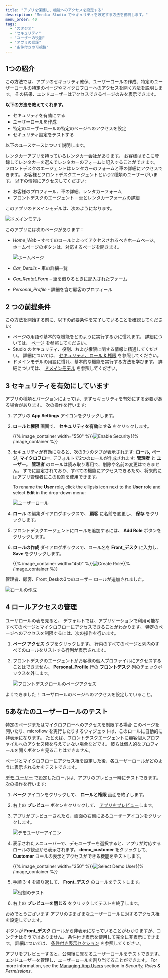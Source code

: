 ```yaml
---
title: "アプリを保護し、機能へのアクセスを設定する"
description: "Mendix Studio でセキュリティを設定する方法を説明します。"
menu_order: 40
tags:
  - "スタジオ"
  - "セキュリティ"
  - "ユーザーの役割"
  - "アプリの保護"
  - "条件付きの可視性"
---
```


## 1つの紹介

この方法では、アプリのセキュリティ確保、ユーザーロールの作成、特定のユーザーロールの特定のページやマイクロフローへのアクセスを開く方法を説明します。 その結果、エンドユーザーはアクセスできるページのみを表示できます。

**以下の方法を教えてくれます。**

* セキュリティを有効にする
* ユーザーロールを作成
* 特定のユーザーロールの特定のページへのアクセスを設定
* セキュリティ設定をテストする

以下のユースケースについて説明します。

レンタカーアプリを持っているレンタカー会社があります。 お客様はそこに登録してレンタカーを選んでレンタカーのフォームに記入することができます。 フロントデスクのエージェントはレンタカーのフォームと車の詳細にアクセスできます。 お客様とフロントデスクエージェントという2種類のユーザーがいます。 以下の情報にアクセスしてください:

* お客様のプロフィール、車の詳細、レンタカーフォーム
* フロントデスクのエージェント – 車とレンタカーフォームの詳細

このアプリのドメインモデルは、次のようになります。

![ドメインモデル](attachments/security-how-to-configure-roles/domain-model.png)

このアプリには次のページがあります：

* *Home_Web* – すべてのロールによってアクセスされるべきホームページ。 ホームページのボタンは、対応するページを開きます。

    ![ホームページ](attachments/security-how-to-configure-roles/home-page.png)

* *Car_Details* – 車の詳細一覧

* *Car_Rental_Form* – 車を借りるときに記入されたフォーム

* *Personal_Profile* - 詳細を含む顧客のプロフィール


## 2 つの前提条件

この方法を開始する前に、以下の必要条件を完了していることを確認してください:

* ページの用語や基本的な機能をどのように実行するかに慣れます。 詳細については、 [ページ](/studio/page-editor) を参照してください。
* Studio のセキュリティ、役割、および権限に関する情報に精通してください。 詳細については、 [セキュリティ、ロール & 権限](/studio/settings-security) を参照してください。
* ドメインモデルの用語に慣れ、基本的な機能を実行する方法を学びます。 詳細については、 [ドメインモデル](/studio/domain-models) を参照してください。

## 3 セキュリティを有効にしています

アプリの種類とバージョンによっては、まずセキュリティを有効にする必要がある場合があります。 次の操作を行います:

1. アプリの **App Settings** アイコンをクリックします。

2. **ロールと権限** 画面で、 **セキュリティを有効にする** をクリックします。

    {{% image_container width="550" %}}![Enable Security](attachments/security-how-to-configure-roles/enable-security.png){{% /image_container %}}

3. セキュリティが有効になると、次の3つのタブが表示されます: **ロール,** **ページ**, **マイクロフロー**. デフォルトで2つのロールが作成されます: **管理者** と **ユーザー**。 **管理者** のロールは読み取り専用で、削除や名前の変更はできません。 すでに設定されており、すべての機能にアクセスできるため、将来的にはアプリ管理者にこの役割を使用できます。

    To rename the **User** role, click the ellipsis icon next to the **User** role and select **Edit** in the drop-down menu:

    ![ユーザーロール](attachments/security-how-to-configure-roles/user-role.png)

4. **ロール** の編集ダイアログボックスで、 **顧客** に名前を変更し、 **保存** をクリックします。

5. フロントデスクエージェントにロールを追加するには、 **Add Role** ボタンをクリックします。

6. **ロールの作成** ダイアログボックスで、ロール名を **Front_デスク** に入力し、 **Save** をクリックします。

    {{% image_container width="450" %}}![Create Role](attachments/security-how-to-configure-roles/create-role.png){{% /image_container %}}

管理者、顧客、Front_Deskの3つのユーザー ロールが追加されました。

![ロールの作成](attachments/security-how-to-configure-roles/roles-created.png)

## 4 ロールアクセスの管理

ユーザロールの表を見ると、 デフォルトでは、アプリケーションで利用可能なすべてのページとマイクロフローにアクセスできることがわかります。 特定のページへのアクセスを制限するには、次の操作を行います。

1. **ページ アクセス** タブをクリックします。 行内のすべてのページと列内のすべてのロールをリストする行列が表示されます。

2. フロントデスクのエージェントがお客様の個人プロファイルにアクセスすることはできません。 **Personal_Profile** 行の **フロントデスク** 列のチェックボックスを外します。

    ![フロントデスクロールのページアクセス](attachments/security-how-to-configure-roles/page-access-front-desk.png)

よくできました！ ユーザロールのページへのアクセスを設定していること。

## 5あなたのユーザーロールのテスト

特定のページまたはマイクロフローへのアクセスを制限する場合 このページを開いたり、microflow を実行したりするウィジェットは、このロールに自動的に非表示になります。 たとえば、フロントデスクエージェントに顧客個人プロファイルへのアクセス権を与えていない場合などです。 彼らは個人的なプロフィールを開くボタンを見ることはできません。

ページとマイクロフローにアクセス権を設定した後、各ユーザーロールがどのように表示されるかをテストできます。

[デモ ユーザー](/studio/settings-security#demo-users) で設定したロールは、アプリのプレビュー時にテストできます。 次の操作を行います:

1. **ページ** アイコンをクリックして、 **ロールと権限** 画面を終了します。

2. 右上の **プレビュー** ボタンをクリックして、 [アプリをプレビュー](/studio/publishing-app)します。

3. アプリがプレビューされたら、画面の右側にあるユーザーアイコンをクリックします。

    ![デモユーザーアイコン](attachments/security-how-to-configure-roles/demo-users-icon.png)

4. 表示されたメニューバーで、デモユーザーを選択すると、アプリが対応するロールの観点から表示されます。 **demo_customer** をクリックして、 **Customer** ロールの表示とアクセスができる機能をテストします。

    {{% image_container width="350" %}}![Select Demo User](attachments/security-how-to-configure-roles/select-user.png){{% /image_container %}}

5. 手順 3-4 を繰り返して、 **Front_デスク** のロールをテストします。

    ![役割のテスト](attachments/security-how-to-configure-roles/testing-roles.png)

6. 右上の **プレビューを閉じる** をクリックしてテストを終了します。

おめでとうございます アプリのさまざまなユーザーロールに対するアクセス権を設定しています。

ボタンが **Front_デスク** ロールから非表示になっていることがわかりますが、コンテナはそうではありません。 条件付き表示を使用して完全に非表示にできます。 詳細については、 [条件付き表示セクション](/studio/page-editor-widgets-visibility-section) を参照してください。

アプリをプレビューすると、公開後に異なるユーザーロールをテストできます。 エンドユーザーを管理し、ユーザーロールを割り当てることができます。 For more information, see the [Managing App Users](/studio/settings-security#managing-app-users) section in *Security, Roles & Permissions*.

